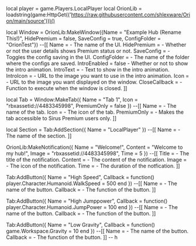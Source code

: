 local player = game.Players.LocalPlayer local OrionLib = loadstring(game:HttpGet(('https://raw.githubusercontent.com/shlexware/Orion/main/source')))() 

local Window = OrionLib:MakeWindow({Name = "Example Hub (Rename This!)", HidePremium = false, SaveConfig = true, ConfigFolder = "OrionTest"}) --[[ Name = - The name of the UI. HidePremium = - Whether or not the user details shows Premium status or not. SaveConfig = - Toggles the config saving in the UI. ConfigFolder = - The name of the folder where the configs are saved. IntroEnabled = false - Whether or not to show the intro animation. IntroText = - Text to show in the intro animation. IntroIcon = - URL to the image you want to use in the intro animation. Icon = - URL to the image you want displayed on the window. CloseCallback = - Function to execute when the window is closed. ]] 

local Tab = Window:MakeTab({ Name = "Tab 1", Icon = "rbxassetid://4483345998", PremiumOnly = false }) --[[ Name = - The name of the tab. Icon = - The icon of the tab. PremiumOnly = - Makes the tab accessible to Sirus Premium users only. ]]

local Section = Tab:AddSection({ Name = "LocalPlayer" }) --[[ Name = - The name of the section. ]]

OrionLib:MakeNotification({ Name = "Welcome!", Content = "Welcome to my hub!", Image = "rbxassetid://4483345998", Time = 5 }) --[[ Title = - The title of the notification. Content = - The content of the notification. Image = - The icon of the notification. Time = - The duration of the notfication. ]]

Tab:AddButton({ Name = "High Speed", Callback = function() player.Character.Humanoid.WalkSpeed = 500 end }) --[[ Name = - The name of the button. Callback = - The function of the button. ]]

Tab:AddButton({ Name = "High Jumppower", Callback = function() player.Character.Humanoid.JumpPower = 100 end }) --[[ Name = - The name of the button. Callback = - The function of the button. ]]

Tab:AddButton({ Name = "Low Gravity", Callback = function() game.Workspace.Gravity = 10 end }) --[[ Name = - The name of the button. Callback = - The function of the button. ]]
-- h
